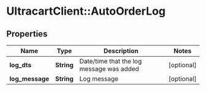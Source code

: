 # UltracartClient::AutoOrderLog

## Properties
Name | Type | Description | Notes
------------ | ------------- | ------------- | -------------
**log_dts** | **String** | Date/time that the log message was added | [optional] 
**log_message** | **String** | Log message | [optional] 


